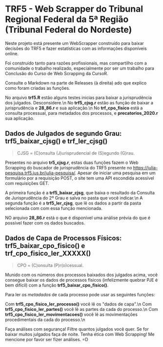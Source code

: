 # TRF5 - Web Scrapper do Tribunal Regional Federal da 5ª Região (Tribunal Federal do Nordeste)

Neste projeto está presente um WebScrapper construído para baixar decisões do TRF5 e fazer estatísticas com as informações disponíveis online.

Foi construído tanto para razões profissionais, mas compartilho com a comunidade o trabalho realizado, especialmente por ser um trabalho para Conclusão do Curso de Web Scrapping da CursoR.

Consulte o Markdown na parte de Releases (à direita) ado que explico como foram criadas as funções.

No arquivo **trf5.R** estão alguns testes inicias para baixar a jurisprudência dos julgados. Desconsidere.\\n
No **trf5_cjsg.r** estão as função de baixar a jurisprudência e  **28_86.r** e sua aplicação.\\n
No **trf_cpo_fisico** está a consulta processual, para metadados dos processos, e **precatorios_2020.r** sua aplicação.

## **Dados de Julgados de segundo Grau: trf5_baixar_cjsg() e trf_ler_cjsg()**

> CJSG = (C)onsulta (J)urisprudencial de (S)egundo (G)rau.

Presentes no arquivo **tr5_cjsg.r**, estas duas funções fazem o Web Scrapping do buscador de jurisprudência do TRF5 presente no https://julia-pesquisa.trf5.jus.br/julia-pesquisa/.
Apesar de iniciar uma pesquisa em um formulário por a requisição POST, o site tem uma API escondida acessível com requisições GET.

A primeira função é a **trf5_baixar_cjsg**, que baixa o resultado da Consulta de Jurisprudência do 2º Grau e salva no pasta que você indicar.\\n
A segunda função é a **trf5_ler_cjsg**, que lê os dados a partir da pasta selecionada com com essa função mencionada.

NO arquivo **28_86.r** está o que é disponível uma análise prévia do que é possível fazer com os dados buscados.

## **Dados de Capa de Processos Físicos: trf5_baixar_cpo_fisico() e trf_cpo_fisico_ler_XXXXX()**

> CPO = (C)onsulta (P)r(o)cessual.

Munido com os números dos processos baixados dos julgados acima, você consegue baixar os dados de processos físicos (infelizmente quebrar PJE é bem difícil) com a função **trf5_baixar_cpo_fisico()**.

Para ler os _metadados_ de cada processo pode usar as seguintes funções:

Com **trf5_cpo_fisico_ler_processo()** você lê os "dados de capa".\\n
Com **trf5_cpo_fisico_ler_partes()** você lê as partes da cada do processo.\\n
Com **trf5_cpo_fisico_ler_movimentacoes()** você lê as movimentações procedimentais da cada do processo.\\n

Faça análises com segurança! Filtre quantos julgados você quer. Se for baixar muitos julgados faça de noite. Tenha ética com Web Scrapping!
Me mencione por favor ser fizer análises. =D
